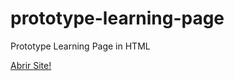 # prototype-learning-page
 Prototype Learning Page in HTML

<a href="https://usrmaia.github.io/prototype-learning-page/index.html">Abrir Site!</a>